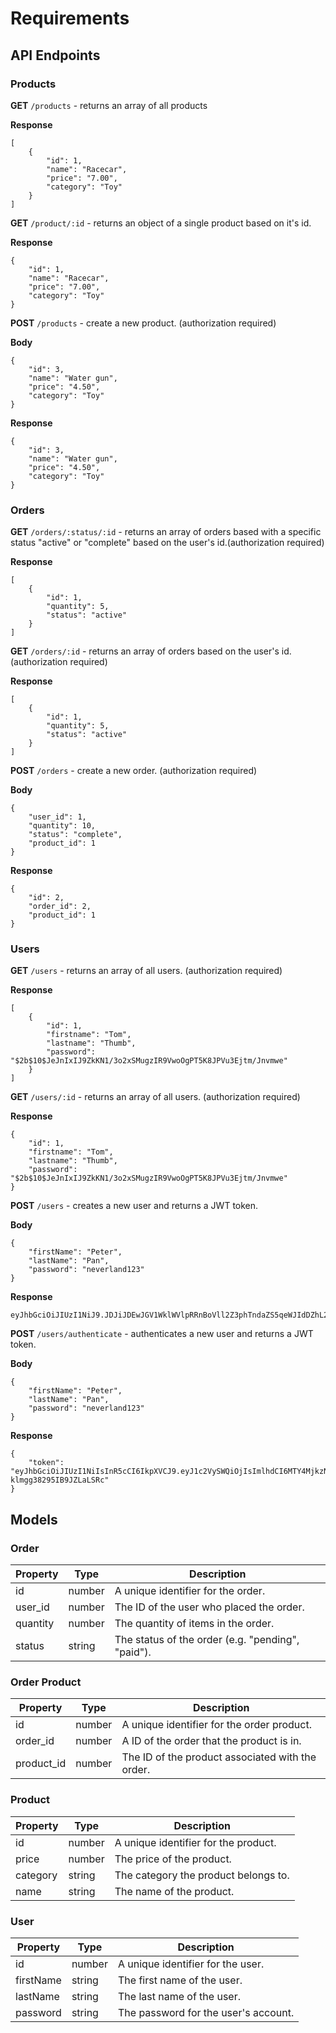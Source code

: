 # Requirements

## API Endpoints

### Products

**GET** `/products` - returns an array of all products

**Response**

```
[
    {
        "id": 1,
        "name": "Racecar",
        "price": "7.00",
        "category": "Toy"
    }
]
```

**GET** `/product/:id` - returns an object of a single product based on it's id.

**Response**

```
{
    "id": 1,
    "name": "Racecar",
    "price": "7.00",
    "category": "Toy"
}
```

**POST** `/products` - create a new product. (authorization required)

**Body**

```
{
    "id": 3,
    "name": "Water gun",
    "price": "4.50",
    "category": "Toy"
}
```

**Response**

```
{
    "id": 3,
    "name": "Water gun",
    "price": "4.50",
    "category": "Toy"
}
```

### Orders

**GET** `/orders/:status/:id` - returns an array of orders based with a specific status "active" or "complete" based on the user's id.(authorization required)

**Response**

```
[
    {
        "id": 1,
        "quantity": 5,
        "status": "active"
    }
]
```

**GET** `/orders/:id` - returns an array of orders based on the user's id. (authorization required)

**Response**

```
[
    {
        "id": 1,
        "quantity": 5,
        "status": "active"
    }
]
```

**POST** `/orders` - create a new order. (authorization required)

**Body**

```
{
    "user_id": 1,
    "quantity": 10,
    "status": "complete",
    "product_id": 1
}
```

**Response**

```
{
    "id": 2,
    "order_id": 2,
    "product_id": 1
}
```

### Users

**GET** `/users` - returns an array of all users. (authorization required)

**Response**

```
[
    {
        "id": 1,
        "firstname": "Tom",
        "lastname": "Thumb",
        "password": "$2b$10$JeJnIxIJ9ZkKN1/3o2xSMugzIR9VwoOgPT5K8JPVu3Ejtm/Jnvmwe"
    }
]
```

**GET** `/users/:id` - returns an array of all users. (authorization required)

**Response**

```
{
    "id": 1,
    "firstname": "Tom",
    "lastname": "Thumb",
    "password": "$2b$10$JeJnIxIJ9ZkKN1/3o2xSMugzIR9VwoOgPT5K8JPVu3Ejtm/Jnvmwe"
}
```

**POST** `/users` - creates a new user and returns a JWT token.

**Body**

```
{
    "firstName": "Peter",
    "lastName": "Pan",
    "password": "neverland123"
}
```

**Response**

```
eyJhbGciOiJIUzI1NiJ9.JDJiJDEwJGV1WklWVlpRRnBoVll2Z3phTndaZS5qeWJIdDZhL2ZINi9pMkhtVFdIcXFlSW85U3ZLeEgy.ROvd_fcMQP7scg4iSC_2hRh8yc0w3FWh1qtaQCkbvnA
```

**POST** `/users/authenticate` - authenticates a new user and returns a JWT token.

**Body**

```
{
    "firstName": "Peter",
    "lastName": "Pan",
    "password": "neverland123"
}
```

**Response**

```
{
    "token": "eyJhbGciOiJIUzI1NiIsInR5cCI6IkpXVCJ9.eyJ1c2VySWQiOjIsImlhdCI6MTY4MjkzNjE2MCwiZXhwIjoxNjgyOTM5NzYwfQ.FbQbYgCH9MLn9fXpaaRGV-klmgg38295IB9JZLaLSRc"
}
```

## Models

### Order

| Property | Type   | Description                                       |
| -------- | ------ | ------------------------------------------------- |
| id       | number | A unique identifier for the order.                |
| user_id  | number | The ID of the user who placed the order.          |
| quantity | number | The quantity of items in the order.               |
| status   | string | The status of the order (e.g. "pending", "paid"). |

### Order Product

| Property   | Type   | Description                                      |
| ---------- | ------ | ------------------------------------------------ |
| id         | number | A unique identifier for the order product.       |
| order_id   | number | A ID of the order that the product is in.        |
| product_id | number | The ID of the product associated with the order. |

### Product

| Property | Type   | Description                          |
| -------- | ------ | ------------------------------------ |
| id       | number | A unique identifier for the product. |
| price    | number | The price of the product.            |
| category | string | The category the product belongs to. |
| name     | string | The name of the product.             |

### User

| Property  | Type   | Description                          |
| --------- | ------ | ------------------------------------ |
| id        | number | A unique identifier for the user.    |
| firstName | string | The first name of the user.          |
| lastName  | string | The last name of the user.           |
| password  | string | The password for the user's account. |
